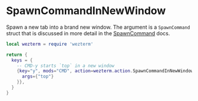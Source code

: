 # SpawnCommandInNewWindow

Spawn a new tab into a brand new window.
The argument is a `SpawnCommand` struct that is discussed in more
detail in the [SpawnCommand](../SpawnCommand.md) docs.

```lua
local wezterm = require 'wezterm'

return {
  keys = {
    -- CMD-y starts `top` in a new window
    {key="y", mods="CMD", action=wezterm.action.SpawnCommandInNewWindow{
      args={"top"}
    }},
  }
}
```


